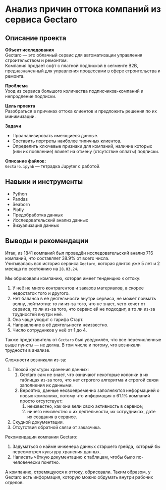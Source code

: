 # Анализ причин оттока компаний из сервиса Gectaro

## Описание проекта

**Объект исследования**\
Gectaro — это облачный сервис для автоматизации управления строительством и ремонтом.\
Компания продает софт с платной подпиской в сегменте B2B, предназначенный для управления процессами в сфере строительства и ремонта.

**Проблема**\
Уход из сервиса большого количества подписчиков-компаний и непродление подписки.

**Цель проекта**\
Разобраться в причинах оттока клиентов и предложить решения по их минимизации.

**Задачи**
* Проанализировать имеющиеся данные.
* Составить портреты наиболее типичных клиентов.
* Определить ключевые признаки для компаний, наличие которых (или их появление) влияет на отмену (отсутствие оплаты) подписки.

**Описание файлов:** \
`Gectaro.ipynb` — тетрадка Jupyter с работой.

## Навыки и инструменты
* Python
* Pandas
* Seaborn
* Plotly
* Предобработка данных
* Исследовательский анализ данных
* Визуализация данных


## Выводы и рекомендации
Итак, из 1841 компаний был проведён исследовательский анализ 716 компаний, что составляет 38.9% от всего числа.\
Учитывалась вся история сервиса `Gectaro`, которая длится уже 5 лет и 2 месяца по состоянию на `28.03.24`.

Мы обрисовали компанию, которая имеет тенденцию к оттоку:
1. У неё не много контрагентов и заказов материалов, а скорее недостаток того и другого.
2. Нет баланса в её деятельности внутри сервиса, не может поймать волну, лейтмотив: то ли из-за того, что не знает, чего хочет от сервиса, то ли из-за того, что сервис ей не подходит, а то ли из-за трудностей внутри неё.
3. Она чаще уходит с тарифа Старт.
4. Направление в её деятельности неизвестно.
5. Число сотрудников у неё от $1$ до $4$.

Также представитель от `Gectaro` был уведомлён, что все перечисленные выше пункты — не догма. В том числе и потому, что возникали трудности в анализе.

Сложности возникали из-за:
1. Плохой культуры хранения данных:
    1. Gectaro сам не знает, что означают некоторые колонки в их таблицах из-за того, что нет строгого алгоритма и строгой связи заполнения их данными.
    2. Вероятно, данные несвоевременно заполняются информацией о новых компаниях, потому что информация о 61.1% компаний просто отсутствует:
        1. неизвестно, как они вели свою активность в сервисе;
        2. ничего неизвестно о их деятельности, их сотрудниках, дате их создания в сервисе.  
2. Скудной документации.
3. Отсутствия обратной связи от заказчика.

Рекомендации компании Gectaro:
1. Задуматься о найме инженера данных старшего грейда, который бы пересмотрел культуру хранения данных.
2. Написать чёткую документацию к таблицам, чтобы было по-человечески понятно.

А компанию, стремящуюся к оттоку, обрисовали. Таким образом, у Gectaro есть информация, которую можно обдумать внутри рабочих отделов.
